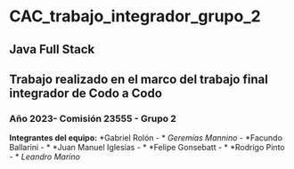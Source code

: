 # CAC_trabajo_integrador_grupo_2

## Java Full Stack

## Trabajo realizado en el marco del trabajo final integrador de Codo a Codo

### Año 2023- Comisión 23555 - Grupo 2

**Integrantes del equipo:**
*Gabriel Rolón - *
*Geremías Mannino -*
*Facundo Ballarini - *
*Juan Manuel Iglesias - *
*Felipe Gonsebatt - *
*Rodrigo Pinto - *
*Leandro Marino*
